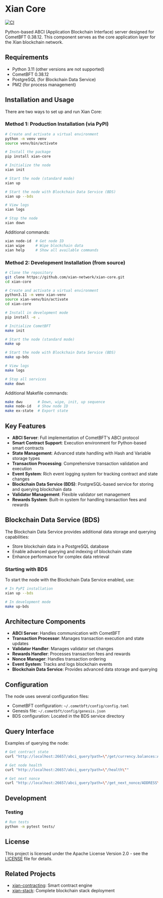 # Xian Core

[![CI](https://github.com/xian-network/xian-core/actions/workflows/main.yml/badge.svg)](https://github.com/xian-network/xian-core/actions/workflows/main.yml)

Python-based ABCI (Application Blockchain Interface) server designed for CometBFT 0.38.12. This component serves as the core application layer for the Xian blockchain network.

## Requirements

- Python 3.11 (other versions are not supported)
- CometBFT 0.38.12
- PostgreSQL (for Blockchain Data Service)
- PM2 (for process management)

## Installation and Usage

There are two ways to set up and run Xian Core:

### Method 1: Production Installation (via PyPI)

```bash
# Create and activate a virtual environment
python -m venv venv
source venv/bin/activate

# Install the package
pip install xian-core

# Initialize the node
xian init

# Start the node (standard mode)
xian up

# Start the node with Blockchain Data Service (BDS)
xian up --bds

# View logs
xian logs

# Stop the node
xian down
```

Additional commands:
```bash
xian node-id  # Get node ID
xian wipe     # Wipe blockchain data
xian help     # Show all available commands
```

### Method 2: Development Installation (from source)

```bash
# Clone the repository
git clone https://github.com/xian-network/xian-core.git
cd xian-core

# Create and activate a virtual environment
python3.11 -m venv xian-venv
source xian-venv/bin/activate
cd xian-core

# Install in development mode
pip install -e .

# Initialize CometBFT
make init

# Start the node (standard mode)
make up

# Start the node with Blockchain Data Service (BDS)
make up-bds

# View logs
make logs

# Stop all services
make down
```

Additional Makefile commands:
```bash
make dwu       # Down, wipe, init, up sequence
make node-id   # Show node ID
make ex-state  # Export state
```

## Key Features

- **ABCI Server**: Full implementation of CometBFT's ABCI protocol
- **Smart Contract Support**: Execution environment for Python-based smart contracts
- **State Management**: Advanced state handling with Hash and Variable storage types
- **Transaction Processing**: Comprehensive transaction validation and execution
- **Event System**: Rich event logging system for tracking contract and state changes
- **Blockchain Data Service (BDS)**: PostgreSQL-based service for storing and querying blockchain data
- **Validator Management**: Flexible validator set management
- **Rewards System**: Built-in system for handling transaction fees and rewards

## Blockchain Data Service (BDS)

The Blockchain Data Service provides additional data storage and querying capabilities:
- Store blockchain data in a PostgreSQL database
- Enable advanced querying and indexing of blockchain state
- Enhance performance for complex data retrieval

### Starting with BDS

To start the node with the Blockchain Data Service enabled, use:
```bash
# In PyPI installation
xian up --bds

# In development mode
make up-bds
```

## Architecture Components

- **ABCI Server**: Handles communication with CometBFT
- **Transaction Processor**: Manages transaction execution and state updates
- **Validator Handler**: Manages validator set changes
- **Rewards Handler**: Processes transaction fees and rewards
- **Nonce Manager**: Handles transaction ordering
- **Event System**: Tracks and logs blockchain events
- **Blockchain Data Service**: Provides advanced data storage and querying

## Configuration

The node uses several configuration files:

- CometBFT configuration: `~/.cometbft/config/config.toml`
- Genesis file: `~/.cometbft/config/genesis.json`
- BDS configuration: Located in the BDS service directory

## Query Interface

Examples of querying the node:

```bash
# Get contract state
curl "http://localhost:26657/abci_query?path=\"/get/currency.balances:ADDRESS\""

# Get node health
curl "http://localhost:26657/abci_query?path=\"/health\""

# Get next nonce
curl "http://localhost:26657/abci_query?path=\"/get_next_nonce/ADDRESS\""
```

## Development

### Testing
```bash
# Run tests
python -m pytest tests/
```

## License

This project is licensed under the Apache License Version 2.0 - see the [LICENSE](LICENSE) file for details.

## Related Projects

- [xian-contracting](https://github.com/xian-network/xian-contracting): Smart contract engine
- [xian-stack](https://github.com/xian-network/xian-stack): Complete blockchain stack deployment